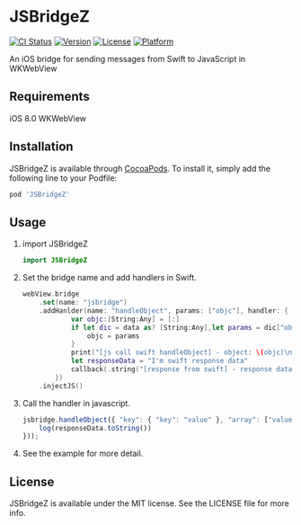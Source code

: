 # JSBridgeZ

[![CI Status](https://img.shields.io/travis/dearwayne/JSBridgeZ.svg?style=flat)](https://travis-ci.org/dearwayne/JSBridgeZ)
[![Version](https://img.shields.io/cocoapods/v/JSBridgeZ.svg?style=flat)](https://cocoapods.org/pods/JSBridgeZ)
[![License](https://img.shields.io/cocoapods/l/JSBridgeZ.svg?style=flat)](https://cocoapods.org/pods/JSBridgeZ)
[![Platform](https://img.shields.io/cocoapods/p/JSBridgeZ.svg?style=flat)](https://cocoapods.org/pods/JSBridgeZ)


An iOS bridge for sending messages from Swift to JavaScript in WKWebView 

## Requirements

iOS 8.0 WKWebView

## Installation

JSBridgeZ is available through [CocoaPods](https://cocoapods.org). To install
it, simply add the following line to your Podfile:

```ruby
pod 'JSBridgeZ'
```

## Usage


1. import JSBridgeZ			
		
	```swift
	import JSBridgeZ
	```

2. Set the bridge name and add handlers in Swift.

	```swift
	webView.bridge
	    .set(name: "jsbridge")
	    .addHanlder(name: "handleObject", params: ["objc"], handler: { (data, callback) in
                var objc:[String:Any] = [:]
                if let dic = data as? [String:Any],let params = dic["objc"] as? [String:Any] {
                    objc = params
                }
                print("[js call swift handleObject] - object: \(objc)\n")
                let responseData = "I'm swift response data"
                callback(.string("[response from swift] - response data: \(responseData)"))
            })
	    .injectJS()
	```
	
3. Call the handler in javascript.

	```JavaScript
	jsbridge.handleObject({ "key": { "key": "value" }, "array": ["value1", "value2"] },function(responseData) {
        log(responseData.toString())
    }));
	```
	
4. See the example for more detail.
	

## License

JSBridgeZ is available under the MIT license. See the LICENSE file for more info.
